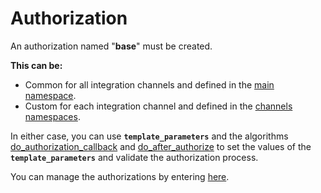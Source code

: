 # Authorization

An authorization named "**base**" must be created. 

**This can be:**
* Common for all integration channels and defined in the [main namespace](namespaces?id=main-namespace).
* Custom for each integration channel and defined in the [channels namespaces](namespaces?id=channels-namespaces). 

In either case, you can use **`template_parameters`** 
and the algorithms [do_authorization_callback](action-algorithms/do_authorization_callback) and 
[do_after_authorize](action-algorithms/do_after_authorize) to set the values of the **`template_parameters`** and 
validate the authorization process.

You can manage the authorizations by entering [here](https://cenit.io/authorization).